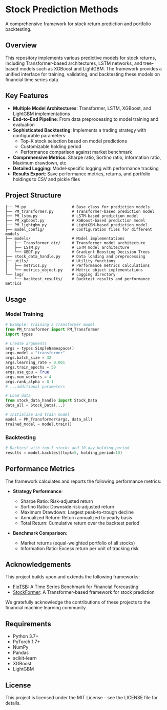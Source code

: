 # Stock Prediction Methods

A comprehensive framework for stock return prediction and portfolio backtesting.

## Overview

This repository implements various predictive models for stock returns, including Transformer-based architectures, LSTM networks, and tree-based models such as XGBoost and LightGBM. The framework provides a unified interface for training, validating, and backtesting these models on financial time series data.

## Key Features

- **Multiple Model Architectures**: Transformer, LSTM, XGBoost, and LightGBM implementations
- **End-to-End Pipeline**: From data preprocessing to model training and evaluation
- **Sophisticated Backtesting**: Implements a trading strategy with configurable parameters:
  - Top-K stock selection based on model predictions
  - Customizable holding period
  - Performance comparison against market benchmark
- **Comprehensive Metrics**: Sharpe ratio, Sortino ratio, Information ratio, Maximum drawdown, etc.
- **Detailed Logging**: Model-specific logging with performance tracking
- **Results Export**: Save performance metrics, returns, and portfolio holdings to CSV and pickle files

## Project Structure

```
├── PM.py                    # Base class for prediction models
├── PM_transformer.py        # Transformer-based prediction model
├── PM_lstm.py               # LSTM-based prediction model
├── PM_xgboost.py            # XGBoost-based prediction model
├── PM_lightgbm.py           # LightGBM-based prediction model
├── model_config/            # Configuration files for different models
├── models/                  # Model implementations
│   ├── Transformer_dir/     # Transformer model architecture
│   ├── LSTM.py              # LSTM model architecture
│   └── GBDT.py              # Gradient Boosting Decision Trees
├── stock_data_handle.py     # Data loading and preprocessing
├── utils/                   # Utility functions
│   ├── metrics.py           # Performance metrics calculations
│   └── metrics_object.py    # Metric object implementations
└── log/                     # Logging directory
    └── backtest_results/    # Backtest results and performance metrics
```

## Usage

### Model Training

```python
# Example: Training a Transformer model
from PM_transformer import PM_Transformer
import types

# Create arguments
args = types.SimpleNamespace()
args.model = "transformer"
args.batch_size = 32
args.learning_rate = 0.001
args.train_epochs = 50
args.use_gpu = True
args.num_workers = 4
args.rank_alpha = 0.1
# ...additional parameters

# Load data
from stock_data_handle import Stock_Data
data_all = Stock_Data(...)

# Initialize and train model
model = PM_Transformer(args, data_all)
trained_model = model.train()
```

### Backtesting

```python
# Backtest with top-5 stocks and 10-day holding period
results = model.backtest(topk=5, holding_period=10)
```

## Performance Metrics

The framework calculates and reports the following performance metrics:

- **Strategy Performance**:
  - Sharpe Ratio: Risk-adjusted return
  - Sortino Ratio: Downside risk-adjusted return
  - Maximum Drawdown: Largest peak-to-trough decline
  - Annualized Return: Return annualized to yearly basis
  - Total Return: Cumulative return over the backtest period

- **Benchmark Comparison**:
  - Market returns (equal-weighted portfolio of all stocks)
  - Information Ratio: Excess return per unit of tracking risk

## Acknowledgements

This project builds upon and extends the following frameworks:

- [FinTSB](https://github.com/ZhangXFeng/FinTSB): A Time Series Benchmark for Financial Forecasting
- [StockFormer](https://github.com/gyCSR/StockFormer): A Transformer-based framework for stock prediction

We gratefully acknowledge the contributions of these projects to the financial machine learning community.

## Requirements

- Python 3.7+
- PyTorch 1.7+
- NumPy
- Pandas
- scikit-learn
- XGBoost
- LightGBM

## License

This project is licensed under the MIT License - see the LICENSE file for details. 
